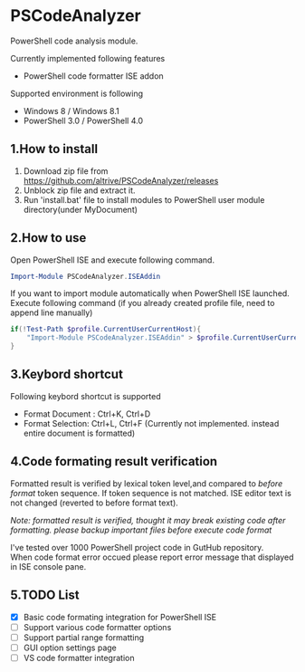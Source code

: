 PSCodeAnalyzer
==============
PowerShell code analysis module.

Currently implemented following features
- PowerShell code formatter ISE addon

Supported environment is following
- Windows 8 / Windows 8.1
- PowerShell 3.0 / PowerShell 4.0

1.How to install
---------------
1. Download zip file from <https://github.com/altrive/PSCodeAnalyzer/releases> 
2. Unblock zip file and extract it. 
3. Run 'install.bat' file to install modules to PowerShell user module directory(under MyDocument)

2.How to use
--------------------
Open PowerShell ISE and execute following command. 
``` powershell
Import-Module PSCodeAnalyzer.ISEAddin
```

If you want to import module automatically when PowerShell ISE launched.
Execute following command (if you already created profile file, need to append line manually)

``` powershell
if(!Test-Path $profile.CurrentUserCurrentHost){
	"Import-Module PSCodeAnalyzer.ISEAddin" > $profile.CurrentUserCurrentHost
}
```

3.Keybord shortcut
--------------------
Following keybord shortcut is supported
- Format Document : Ctrl+K, Ctrl+D
- Format Selection: Ctrl+L, Ctrl+F (Currently not implemented. instead entire document is formatted)


4.Code formating result verification
-------------------
Formatted result is verified by lexical token level,and compared to *before format* token sequence. 
If token sequence is not matched. ISE editor text is not changed (reverted to before format text).

*Note: formatted result is verified, thought it may break existing code after formatting. please backup important files before execute code format*

I've tested over 1000 PowerShell project code in GutHub repository.  
When code format error occued please report error message that displayed in ISE console pane.

5.TODO List
---------------
- [x] Basic code formating integration for PowerShell ISE
- [ ] Support various code formatter options
- [ ] Support partial range formatting
- [ ] GUI option settings page
- [ ] VS code formatter integration
